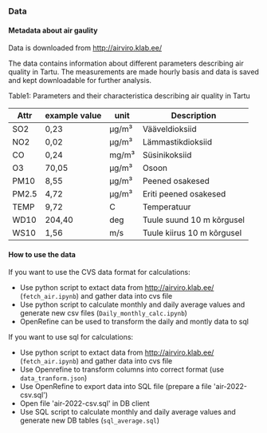 ### Data

#### Metadata about air gaulity

Data is downloaded from http://airviro.klab.ee/

The data contains information about different parameters describing air quality in Tartu. The measurements are made hourly basis and data is saved and kept downloadable for further analysis.

Table1: Parameters and their characteristica describing air quality in Tartu

| Attr  | example value | unit    | Description                 |
| ----- | ------------- | ------- | --------------------------- |
| SO2   | 0,23          | µg/m³ | Vääveldioksiid            |
| NO2   | 0,02          | µg/m³ | Lämmastikdioksiid          |
| CO    | 0,24          | mg/m³  | Süsinikoksiid              |
| O3    | 70,05         | µg/m³ | Osoon                       |
| PM10  | 8,55          | µg/m³ | Peened osakesed             |
| PM2.5 | 4,72          | µg/m³ | Eriti peened osakesed       |
| TEMP  | 9,72          | C       | Temperatuur                 |
| WD10  | 204,40        | deg     | Tuule suund 10 m kõrgusel  |
| WS10  | 1,56          | m/s     | Tuule kiirus 10 m kõrgusel |


#### How to use the data

If you want to use the CVS data format for calculations:

* Use python script to extact data from http://airviro.klab.ee/ (`fetch_air.ipynb`) and gather data into cvs file
* Use python script to calculate monthly and daily average values and generate new csv files (`Daily_monthly_calc.ipynb`)
* OpenRefine can be used to transform the daily and montly data to sql

If you want to use sql for calculations:

* Use python script to extact data from http://airviro.klab.ee/ (`fetch_air.ipynb`) and gather data into cvs file
* Use Openrefine to transform columns into correct format (use `data_tranform.json`)  
* Use OpenRefine to export data into SQL file (prepare a file 'air-2022-csv.sql')
* Open file 'air-2022-csv.sql' in DB client 
* Use SQL script to calculate monthly and daily average values and generate new DB tables (`sql_average.sql`)
